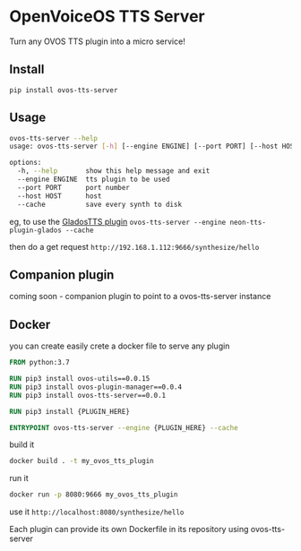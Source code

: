 # OpenVoiceOS TTS Server

Turn any OVOS TTS plugin into a micro service!

## Install

`pip install ovos-tts-server`

## Usage

```bash
ovos-tts-server --help
usage: ovos-tts-server [-h] [--engine ENGINE] [--port PORT] [--host HOST] [--cache]

options:
  -h, --help       show this help message and exit
  --engine ENGINE  tts plugin to be used
  --port PORT      port number
  --host HOST      host
  --cache          save every synth to disk
```

eg, to use the [GladosTTS plugin](https://github.com/NeonGeckoCom/neon-tts-plugin-glados) `ovos-tts-server --engine neon-tts-plugin-glados --cache`

then do a get request `http://192.168.1.112:9666/synthesize/hello`

## Companion plugin

coming soon - companion plugin to point to a ovos-tts-server instance

## Docker

you can create easily crete a docker file to serve any plugin

```dockerfile
FROM python:3.7

RUN pip3 install ovos-utils==0.0.15
RUN pip3 install ovos-plugin-manager==0.0.4
RUN pip3 install ovos-tts-server==0.0.1

RUN pip3 install {PLUGIN_HERE}

ENTRYPOINT ovos-tts-server --engine {PLUGIN_HERE} --cache
```

build it
```bash
docker build . -t my_ovos_tts_plugin
```

run it
```bash
docker run -p 8080:9666 my_ovos_tts_plugin
```

use it `http://localhost:8080/synthesize/hello`

Each plugin can provide its own Dockerfile in its repository using ovos-tts-server